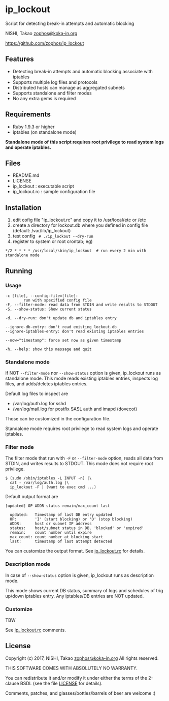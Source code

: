 # ip_lockout

Script for detecting break-in attempts and automatic blocking

NISHI, Takao <zophos@koka-in.org>

https://github.com/zophos/ip_lockout

## Features

 * Detecting break-in attempts and automatic blocking associate with iptables
 * Supports multiple log files and protocols
 * Distributed hosts can manage as aggregated subnets
 * Supports standalone and filter modes
 * No any extra gems is required

## Requirements

 * Ruby 1.9.3 or higher
 * iptables (on standalone mode) 

**Standalone mode of this script requires root privilege to read
system logs and operate iptables.**


## Files

  * README.md
  * LICENSE
  * ip_lockout : executable script
  * ip_lockout.rc : sample configuration file


## Installation

 1. edit cofig file "ip_lockout.rc" and copy it to /usr/local/etc or /etc
 2. create a directory for lockout.db where you defined in config file
(default: /var/lib/ip_lockout)
 3. test config ` # ./ip_lockout --dry-run`
 4. register to system or root crontab; eg)

`*/2 * * * * /usr/local/sbin/ip_lockout  # run every 2 min with standalone mode`


## Running

### Usage

    -c [file], --config-file=[file]:
            run with specified config file
    -F, --filter-mode: read data from STDIN and write results to STDOUT
    -S, --show-status: Show current status
    
    -d, --dry-run: don't update db and iptables entry
    
    --ignore-db-entry: don't read existing lockout.db
    --ignore-iptables-entry: don't read existing iptables entries
    
    --now="timestamp": force set now as given timestamp
    
    -h, --help: show this message and quit

### Standalone mode

If NOT `--filter-mode` nor `--show-status` option is given,
ip_lockout runs as standalone mode.
This mode reads existing iptables entries, inspects log files,
and adds/deletes iptables entries.

Default log files to inspect are

 * /var/log/auth.log for sshd
 * /var/log/mail.log for postfix SASL auth and imapd (dovecot)

Those can be customized in the configuration file.

Standalone mode requires root privilege to read system logs and operate
iptables.


### Filter mode

The filter mode that run with `-F` or `--filter-mode` option,
reads all data from STDIN, and writes results to STDOUT.
This mode does not require root privilege.


    $ (sudo /sbin/iptables -L INPUT -n) |\
      cat - /var/log/auth.log |\
      ip_lockout -F | (want to exec cmd ...)


Default output format are

    [updated] OP ADDR status remain/max_count last
    
      updated:   Timestamp of last DB entry updated
      OP:        'I' (start blocking) or 'D' (stop blocking)
      ADDR:      host or subnet IP address
      status:    host/subnet status in DB. 'blocked' or 'expired'
      remain:    count number until expire
      max_count: count number at blocking start
      last:      timestamp of last attempt detected

You can customize the output format.
See [ip_lockout.rc](./ip_lockout.rc) for details.


### Description mode

In case of `--show-status` option is given, ip_lockout runs
as description mode.

This mode shows current DB status, summary of logs and schedules of
trig up/down iptables entry.
Any iptables/DB entries are NOT updated.


### Customize

TBW

See [ip_lockout.rc](./ip_lockout.rc) comments.


## License
Copyright (c) 2017, NISHI, Takao <zophos@koka-in.org>
All rights reserved.

THIS SOFTWARE COMES WITH ABSOLUTELY NO WARRANTY.

You can redistribute it and/or modify it under either the terms of the
2-clause BSDL (see the file [LICENSE](LICENSE) for details).

Comments, patches, and glasses/bottles/barrels of beer are welcome :)
